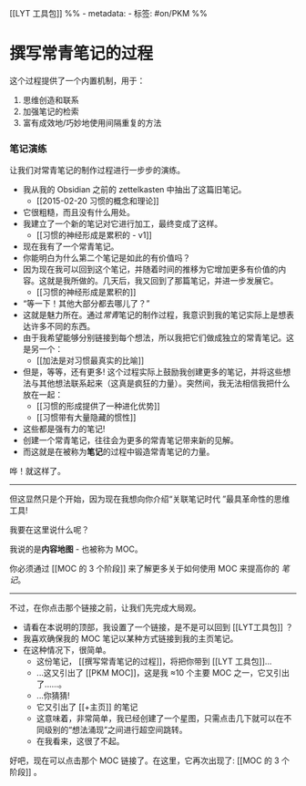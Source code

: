 [[LYT 工具包]]
%% - metadata:
	- 标签: #on/PKM  %%
# 撰写常青笔记的过程
 这个过程提供了一个内置机制，用于：
 
 1. 思维创造和联系
 2. 加强笔记的检索
 3. 富有成效地/巧妙地使用间隔重复的方法

### 笔记演练
让我们对常青笔记的制作过程进行一步步的演练。

- 我从我的 Obsidian 之前的 zettelkasten 中抽出了这篇旧笔记。 
	- [[2015-02-20 习惯的概念和理论]]
- 它很粗糙，而且没有什么用处。
- 我建立了一个新的笔记对它进行加工，最终变成了这样。
	- [[习惯的神经形成是累积的 - v1]]
- 现在我有了一个常青笔记。
- 你能明白为什么第二个笔记是如此的有价值吗？
- 因为现在我可以回到这个笔记，并随着时间的推移为它增加更多有价值的内容。这就是我所做的。几天后，我又回到了那篇笔记，并进一步发展它。
	- [[习惯的神经形成是累积的]]
- “等一下！其他大部分都去哪儿了？”
- 这就是魅力所在。通过*常青*笔记的制作过程，我意识到我的笔记实际上是想表达许多不同的东西。
- 由于我希望能够分别链接到每个想法，所以我把它们做成独立的常青笔记。这是另一个：
	- [[加法是对习惯最真实的比喻]]
- 但是，等等，还有更多! 这个过程实际上鼓励我创建更多的笔记，并将这些想法与其他想法联系起来（这真是疯狂的力量）。突然间，我无法相信我把什么放在一起：
	- [[习惯的形成提供了一种进化优势]]
	- [[习惯带有大量隐藏的惯性]]
- 这些都是强有力的笔记!
- 创建一个常青笔记，往往会为更多的常青笔记带来新的见解。
- 而这就是在被称为**笔记**的过程中锻造常青笔记的力量。

哗！就这样了。 

---
但这显然只是个开始，因为现在我想向你介绍“关联笔记时代 ”最具革命性的思维工具!

我要在这里说什么呢？

我说的是**内容地图** - 也被称为 MOC。

你必须通过 [[MOC 的 3 个阶段]] 来了解更多关于如何使用 MOC 来提高你的 *笔记*。

---
不过，在你点击那个链接之前，让我们先完成大局观。

- 请看在本说明的顶部，我设置了一个链接，是不是可以回到 [[LYT工具包]] ？
- 我喜欢确保我的 MOC 笔记以某种方式链接到我的主页笔记。
- 在这种情况下，很简单。
	- 这份笔记， [[撰写常青笔记的过程]]，将把你带到 [[LYT 工具包]]...
	- ...这又引出了 [[PKM MOC]]，这是我 ≈10 个主要 MOC 之一，它又引出了......。
	- ...你猜猜!
	- 它又引出了 [[+主页]] 的笔记
	- 这意味着，非常简单，我已经创建了一个星图，只需点击几下就可以在不同级别的“想法涌现”之间进行超空间跳转。
	- 在我看来，这很了不起。

好吧，现在可以点击那个 MOC 链接了。在这里，它再次出现了: [[MOC 的 3 个阶段]] 。

